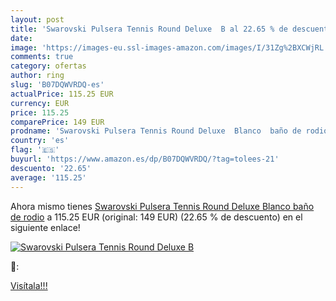 ```yaml
---
layout: post
title: 'Swarovski Pulsera Tennis Round Deluxe  B al 22.65 % de descuento'
date: 
image: 'https://images-eu.ssl-images-amazon.com/images/I/31Zg%2BXCWjRL._SL200_.jpg'
comments: true
category: ofertas
author: ring
slug: 'B07DQWVRDQ-es'
actualPrice: 115.25 EUR
currency: EUR
price: 115.25
comparePrice: 149 EUR
prodname: 'Swarovski Pulsera Tennis Round Deluxe  Blanco  baño de rodio'
country: 'es'
flag: '🇪🇸'
buyurl: 'https://www.amazon.es/dp/B07DQWVRDQ/?tag=tolees-21'
descuento: '22.65'
average: '115.25'
---
```


Ahora mismo tienes [Swarovski Pulsera Tennis Round Deluxe  Blanco  baño de rodio](https://www.amazon.es/dp/B07DQWVRDQ/?tag=tolees-21) a 115.25 EUR (original: 149 EUR) (22.65 %  de descuento) en el siguiente enlace!

[![Swarovski Pulsera Tennis Round Deluxe  B](https://images-eu.ssl-images-amazon.com/images/I/31Zg%2BXCWjRL._SL200_.jpg)](https://www.amazon.es/dp/B07DQWVRDQ/?tag=tolees-21)

🔎:


[Visítala!!!](https://www.amazon.es/dp/B07DQWVRDQ/?tag=tolees-21)
